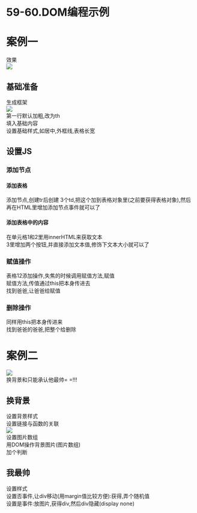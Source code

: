 # 59-60.DOM编程示例

<a name="7d351bff"></a>
# 案例一
效果<br />![](https://cdn.nlark.com/yuque/0/2019/png/349894/1562156330523-eb454f78-17ab-4157-98d4-e871f411ec20.png#align=left&display=inline&height=473&originHeight=315&originWidth=381&status=done&width=572)
<a name="239a2ba6"></a>
## 基础准备
生成框架<br />![](https://cdn.nlark.com/yuque/0/2019/png/349894/1562156330589-2957c92f-f3fc-4dff-b825-dc61bbf11e06.png#align=left&display=inline&height=219&originHeight=146&originWidth=296&status=done&width=444)<br />第一行默认加粗,改为th<br />填入基础内容<br />设置基础样式,如居中,外框线,表格长宽
<a name="914a599b"></a>
## 设置JS
<a name="f6821603"></a>
### 添加节点

<a name="17cef91a"></a>
#### 添加表格
添加节点,创建tr后创建 3个td,把这个加到表格对象里(之前要获得表格对象),然后再在HTML里增加添加节点事件就可以了
<a name="08d2b7b1"></a>
#### 添加表格中的内容
在单元格1和2里用innerHTML来获取文本<br />3里增加两个按钮,并直接添加文本值,修饰下文本大小就可以了
<a name="e0a7bdd4"></a>
### 赋值操作
表格12添加操作,失焦的时候调用赋值方法,赋值<br />赋值方法,传值通过this把本身传进去<br />找到爸爸,让爸爸给赋值
<a name="b118e720"></a>
### 删除操作
同样用this把本身传进来<br />找到爸爸的爸爸,把整个给删除
<a name="55c5026a"></a>
# 案例二
![](https://cdn.nlark.com/yuque/0/2019/png/349894/1562156330677-87e06eb0-a4fc-483b-b6b5-a1057b0a74c1.png#align=left&display=inline&height=391&originHeight=720&originWidth=1251&status=done&width=679)<br />换背景和只能承认他最帅= =!!!

<a name="4f49f56f"></a>
## 换背景
设置背景样式<br />设置链接与函数的关联<br />![](https://cdn.nlark.com/yuque/0/2019/png/349894/1562156330769-b9ccc750-d888-47a5-940d-ff480145f422.png#align=left&display=inline&height=63&originHeight=42&originWidth=420&status=done&width=630)<br />设置图片数组<br />用DOM操作背景图片(图片数组)<br />加个判断
<a name="ad253455"></a>
## 我最帅
设置样式<br />设置否事件,让div移动(用margin值比较方便):获得,弄个随机值<br />设置是事件:放图片,获得div,然后div隐藏(display none)
